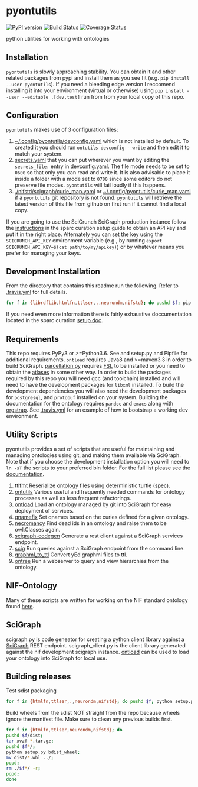# pyontutils
[![PyPI version](https://badge.fury.io/py/pyontutils.svg)](https://pypi.org/project/pyontutils/)
[![Build Status](https://travis-ci.org/tgbugs/pyontutils.svg?branch=master)](https://travis-ci.org/tgbugs/pyontutils)
[![Coverage Status](https://coveralls.io/repos/github/tgbugs/pyontutils/badge.svg?branch=master)](https://coveralls.io/github/tgbugs/pyontutils?branch=master)

python utilities for working with ontologies

## Installation
`pyontutils` is slowly approaching stability. You can obtain it and other related
packages from pypi and install them as you see fit (e.g. `pip install --user pyontutils`).
If you need a bleeding edge version I reccomend installing it into your environment
(virtual or otherwise) using `pip install --user --editable .[dev,test]` run from
from your local copy of this repo.

## Configuration
`pyontutils` makes use of 3 configuration files:
1. [~/.config/pyontutils/devconfig.yaml](~/.config/pyontutils/devconfig.yaml)
which is not installed by default. To created it you should run `ontutils devconfig --write`
and then edit it to match your system.
2. [secrets.yaml](~/.config/pyontutils/secrets.yaml) that you can put wherever
you want by editing the `secrets_file:` entry in [devconfig.yaml](~/.config/pyontutils/devconfig.yaml).
The file mode needs to be set to `0600` so that only you can read and write it.
It is also advisable to place it inside a folder with a mode set to `0700` since
some editors do not preserve file modes. `pyontutils` will fail loudly if this happens.
3. [./nifstd/scigraph/curie_map.yaml](nifstd/scigraph/curie_map.yaml) or
[~/.config/pyontutils/curie_map.yaml](~/.config/pyontutils/curie_map.yaml)
if a `pyontutils` git repository is not found. `pyontutils` will retrieve the
latest version of this file from github on first run if it cannot find a local copy.  

If you are going to use the SciCrunch SciGraph production instance follow the
[instructions](https://github.com/SciCrunch/sparc-curation/blob/master/docs/setup.org#scigraph)
in the sparc curation setup guide to obtain an API key and put it in the right place.
Alternately you can set the key using the `SCICRUNCH_API_KEY` environment variable
(e.g., by running `export SCICRUNCH_API_KEY=$(cat path/to/my/apikey)`) or by whatever
means you prefer for managing your keys.

## Development Installation
From the directory that contains this readme run the following.
Refer to [.travis.yml](.travis.yml) for full details.
```bash
for f in {librdflib,htmlfn,ttlser,.,neurondm,nifstd}; do pushd $f; pip install --user --pre --editable . ; popd; done
```
If you need even more information there is fairly exhaustive doccumentation
located in the sparc curation [setup doc](https://github.com/SciCrunch/sparc-curation/blob/master/docs/setup.org).

## Requirements
This repo requires PyPy3 or >=Python3.6.
See and setup.py and Pipfile for additional requirements.
`ontload` requires Java8 and >=maven3.3 in order to build SciGraph.
[parcellation.py](pyontutils/parcellation.py) requires [FSL](https://fsl.fmrib.ox.ac.uk/fsl/fslwiki/)
to be installed or you need to obtain the [atlases](https://fsl.fmrib.ox.ac.uk/fsl/fslwiki/Atlases) in
some other way. In order to build the packages required by this repo you will need
gcc (and toolchain) installed and will need to have the development packages for
`libxml` installed. To build the development dependencies you will also need the
development packages for `postgresql`, and `protobuf` installed on your system.
Building the documentation for the ontology requires `pandoc` and `emacs` along
with [orgstrap](https://github.com/tgbugs/orgstrap). See [.travis.yml](.travis.yml)
for an example of how to bootstrap a working dev environment.

## Utility Scripts
pyontutils provides a set of scripts that are useful for maintaining and managing ontologies
using git, and making them available via SciGraph. Note that if you choose the development
installation option you will need to `ln -sT` the scripts to your preferred bin folder.
For the full list please see the [documentation](http://ontology.doc/pyontutils/docstrings.html).
1. [ttlfmt](pyontutils/ttlfmt.py)
	Reserialize ontology files using deterministic turtle ([spec](docs/ttlser.md)).
2. [ontutils](pyontutils/ontutils.py)
    Various useful and frequently needed commands for ontology processes as well as less frequent refactorings.
3. [ontload](pyontutils/ontload.py)
	Load an ontology managed by git into SciGraph for easy deployment of services.
4. [qnamefix](pyontutils/qnamefix.py)
    Set qnames based on the curies defined for a given ontology.
5. [necromancy](pyontutils/necromancy.py)
    Find dead ids in an ontology and raise them to be owl:Classes again.
6. [scigraph-codegen](pyontutils/scigraph.py)
	Generate a rest client against a SciGraph services endpoint.
7. [scig](pyontutils/scig.py)
	Run queries against a SciGraph endpoint from the command line.
9. [graphml_to_ttl](pyontutils/graphml_to_ttl.py)
	Convert yEd graphml files to ttl.
10. [ontree](pyontutils/ontree.py)
	Run a webserver to query and view hierarchies from the ontology.

## NIF-Ontology
Many of these scripts are written for working on the NIF standard ontology
found [here](https://github.com/SciCrunch/NIF-Ontology/).

## SciGraph
scigraph.py is code geneator for creating a python client library against a
[SciGraph](https://github.com/SciGraph/SciGraph) REST endpoint.
scigraph_client.py is the client library generated against the nif development scigraph instance.
[ontload](pyontutils/ontload.py) can be used to load your ontology into SciGraph for local use.

## Building releases
Test sdist packaging
``` bash
for f in {htmlfn,ttlser,.,neurondm,nifstd}; do pushd $f; python setup.py sdist; popd; done
```
Build wheels from the sdist NOT straight from the repo because wheels
ignore the manifest file. Make sure to clean any previous builds first.
``` bash
for f in {htmlfn,ttlser,neurondm,nifstd}; do
pushd $f/dist;
tar xvzf *.tar.gz;
pushd $f*/;
python setup.py bdist_wheel;
mv dist/*.whl ../;
popd;
rm ./$f*/ -r;
popd;
done
```
